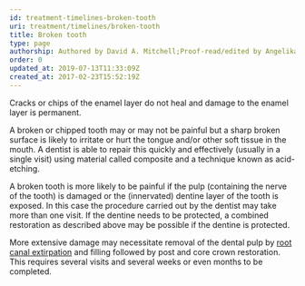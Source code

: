 ```yaml
---
id: treatment-timelines-broken-tooth
uri: treatment/timelines/broken-tooth
title: Broken tooth
type: page
authorship: Authored by David A. Mitchell;Proof-read/edited by Angelika Sebald
order: 0
updated_at: 2019-07-13T11:33:09Z
created_at: 2017-02-23T15:52:19Z
---
```


<p>Cracks or chips of the enamel layer do not heal and damage to
    the enamel layer is permanent.</p>
<p>A broken or chipped tooth may or may not be painful but a sharp
    broken surface is likely to irritate or hurt the tongue and/or
    other soft tissue in the mouth. A dentist is able to repair
    this quickly and effectively (usually in a single visit)
    using material called composite and a technique known as
    acid-etching.</p>
<p>A broken tooth is more likely to be painful if the pulp (containing
    the nerve of the tooth) is damaged or the (innervated) dentine
    layer of the tooth is exposed. In this case the procedure
    carried out by the dentist may take more than one visit.
    If the dentine needs to be protected, a combined restoration
    as described above may be possible if the dentine is protected.</p>
<p>More extensive damage may necessitate removal of the dental pulp
    by <a href="/treatment/restorative-dentistry/endodontics">root canal extirpation</a>    and filling followed by post and core crown restoration.
    This requires several visits and several weeks or even months
    to be completed.</p>
